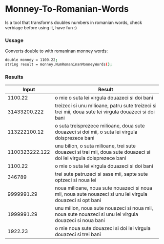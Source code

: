 # Monney-To-Romanian-Words

Is a tool that transforms doubles numbers in romanian words, check verbiage before using it, have fun :)

### Ussage
Converts double to with romaninan monney words:

```sh
double monney = 1100.22; 
string result = monney.NumRomaninanMonneyWords();
```

### Results

| Input | Result |
| ------ | ------ |
|1100.22 | o mie o suta lei virgula douazeci si doi bani|
|31433200.222 | treizeci si unu milioane, patru sute treizeci si trei mii, doua sute lei virgula douazeci si doi bani|
|113222100.12 | o suta treisprezece milioane, doua sute douazeci si doi mii, o suta lei virgula doisprezece bani|
|1100323222.122 | unu bilion, o suta milioane, trei sute douazeci si trei mii, doua sute douazeci si doi lei virgula doisprezece bani|
|1100.22 | o mie o suta lei virgula douazeci si doi bani|
|346789 | trei sute patruzeci si sase mii, sapte sute optzeci si noua lei|
|9999991.29 | noua milioane, noua sute nouazeci si noua mii, noua sute nouazeci si unu lei virgula douazeci si opt bani|
|1999991.29 | unu milion, noua sute nouazeci si noua mii, noua sute nouazeci si unu lei virgula douazeci si noua bani|
|1922.23 | o mie noua sute douazeci si doi lei virgula douazeci si trei bani|

